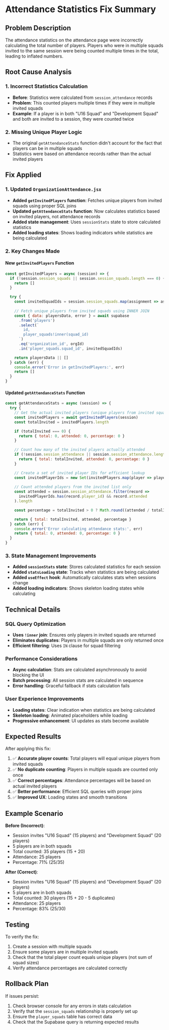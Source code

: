 # Attendance Statistics Fix Summary

## Problem Description
The attendance statistics on the attendance page were incorrectly calculating the total number of players. Players who were in multiple squads invited to the same session were being counted multiple times in the total, leading to inflated numbers.

## Root Cause Analysis

### 1. Incorrect Statistics Calculation
- **Before**: Statistics were calculated from `session_attendance` records
- **Problem**: This counted players multiple times if they were in multiple invited squads
- **Example**: If a player is in both "U16 Squad" and "Development Squad" and both are invited to a session, they were counted twice

### 2. Missing Unique Player Logic
- The original `getAttendanceStats` function didn't account for the fact that players can be in multiple squads
- Statistics were based on attendance records rather than the actual invited players

## Fix Applied

### 1. Updated `OrganizationAttendance.jsx`
- **Added `getInvitedPlayers` function**: Fetches unique players from invited squads using proper SQL joins
- **Updated `getAttendanceStats` function**: Now calculates statistics based on invited players, not attendance records
- **Added state management**: Uses `sessionStats` state to store calculated statistics
- **Added loading states**: Shows loading indicators while statistics are being calculated

### 2. Key Changes Made

#### New `getInvitedPlayers` Function
```javascript
const getInvitedPlayers = async (session) => {
  if (!session.session_squads || session.session_squads.length === 0) {
    return []
  }

  try {
    const invitedSquadIds = session.session_squads.map(assignment => assignment.squad_id)
    
    // Fetch unique players from invited squads using INNER JOIN
    const { data: playersData, error } = await supabase
      .from('players')
      .select(`
        id,
        player_squads!inner(squad_id)
      `)
      .eq('organization_id', orgId)
      .in('player_squads.squad_id', invitedSquadIds)

    return playersData || []
  } catch (err) {
    console.error('Error in getInvitedPlayers:', err)
    return []
  }
}
```

#### Updated `getAttendanceStats` Function
```javascript
const getAttendanceStats = async (session) => {
  try {
    // Get the actual invited players (unique players from invited squads)
    const invitedPlayers = await getInvitedPlayers(session)
    const totalInvited = invitedPlayers.length

    if (totalInvited === 0) {
      return { total: 0, attended: 0, percentage: 0 }
    }

    // Count how many of the invited players actually attended
    if (!session.session_attendance || session.session_attendance.length === 0) {
      return { total: totalInvited, attended: 0, percentage: 0 }
    }

    // Create a set of invited player IDs for efficient lookup
    const invitedPlayerIds = new Set(invitedPlayers.map(player => player.id))
    
    // Count attended players from the invited list only
    const attended = session.session_attendance.filter(record => 
      invitedPlayerIds.has(record.player_id) && record.attended
    ).length

    const percentage = totalInvited > 0 ? Math.round((attended / totalInvited) * 100) : 0

    return { total: totalInvited, attended, percentage }
  } catch (err) {
    console.error('Error calculating attendance stats:', err)
    return { total: 0, attended: 0, percentage: 0 }
  }
}
```

### 3. State Management Improvements
- **Added `sessionStats` state**: Stores calculated statistics for each session
- **Added `statsLoading` state**: Tracks when statistics are being calculated
- **Added `useEffect` hook**: Automatically calculates stats when sessions change
- **Added loading indicators**: Shows skeleton loading states while calculating

## Technical Details

### SQL Query Optimization
- **Uses `!inner` join**: Ensures only players in invited squads are returned
- **Eliminates duplicates**: Players in multiple squads are only returned once
- **Efficient filtering**: Uses `IN` clause for squad filtering

### Performance Considerations
- **Async calculation**: Stats are calculated asynchronously to avoid blocking the UI
- **Batch processing**: All session stats are calculated in sequence
- **Error handling**: Graceful fallback if stats calculation fails

### User Experience Improvements
- **Loading states**: Clear indication when statistics are being calculated
- **Skeleton loading**: Animated placeholders while loading
- **Progressive enhancement**: UI updates as stats become available

## Expected Results
After applying this fix:
1. ✅ **Accurate player counts**: Total players will equal unique players from invited squads
2. ✅ **No duplicate counting**: Players in multiple squads are counted only once
3. ✅ **Correct percentages**: Attendance percentages will be based on actual invited players
4. ✅ **Better performance**: Efficient SQL queries with proper joins
5. ✅ **Improved UX**: Loading states and smooth transitions

## Example Scenario
**Before (Incorrect)**:
- Session invites "U16 Squad" (15 players) and "Development Squad" (20 players)
- 5 players are in both squads
- Total counted: 35 players (15 + 20)
- Attendance: 25 players
- Percentage: 71% (25/35)

**After (Correct)**:
- Session invites "U16 Squad" (15 players) and "Development Squad" (20 players)
- 5 players are in both squads
- Total counted: 30 players (15 + 20 - 5 duplicates)
- Attendance: 25 players
- Percentage: 83% (25/30)

## Testing
To verify the fix:
1. Create a session with multiple squads
2. Ensure some players are in multiple invited squads
3. Check that the total player count equals unique players (not sum of squad sizes)
4. Verify attendance percentages are calculated correctly

## Rollback Plan
If issues persist:
1. Check browser console for any errors in stats calculation
2. Verify that the `session_squads` relationship is properly set up
3. Ensure the `player_squads` table has correct data
4. Check that the Supabase query is returning expected results

